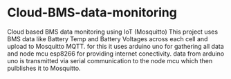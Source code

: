 # Cloud-BMS-data-monitoring
Cloud based BMS data monitoring using IoT (Mosquitto)
This project uses BMS data like Battery Temp and Battery Voltages across each cell and upload to Mosquitto MQTT.
for this it uses arduino uno for gathering all data and node mcu esp8266 for providing internet conectivity.
data from arduino uno is transmitted via serial communication to the node mcu which then pulblishes it to Mosquitto.
